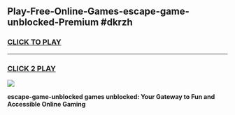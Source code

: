 
## Play-Free-Online-Games-escape-game-unblocked-Premium #dkrzh
<h3>
<a href="https://premium.freeplayer.one?title=escape-game-unblocked&ref=8M">CLICK TO PLAY</a></h3>
<hr>

<h3>
<a href="https://premium.freeplayer.one?title=escape-game-unblocked&ref=8M">CLICK 2 PLAY</a>
  
</h3>

<a href="https://premium.freeplayer.one?title=escape-game-unblocked&ref=8M"><img src="https://clearcache.store/games.png"></a>


**escape-game-unblocked games unblocked: Your Gateway to Fun and Accessible Online Gaming**
